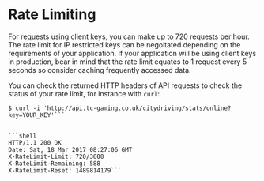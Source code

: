 # Rate Limiting

For requests using client keys, you can make up to 720 requests per hour. The rate limit for IP restricted keys can be negoitated depending on the requirements of your application. If your application will be using client keys in production, bear in mind that the rate limit equates to 1 request every 5 seconds so consider caching frequently accessed data.

You can check the returned HTTP headers of API requests to check the status of your rate limit, for instance with `curl`:

```shell
$ curl -i 'http://api.tc-gaming.co.uk/citydriving/stats/online?key=YOUR_KEY'```


```shell
HTTP/1.1 200 OK
Date: Sat, 18 Mar 2017 08:27:06 GMT
X-RateLimit-Limit: 720/3600
X-RateLimit-Remaining: 588
X-RateLimit-Reset: 1489814179```